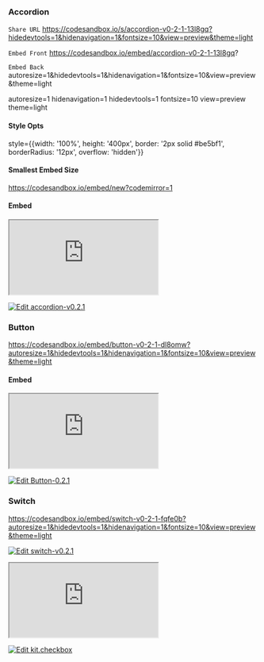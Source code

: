 ### Accordion

`Share URL`
https://codesandbox.io/s/accordion-v0-2-1-13l8gq?hidedevtools=1&hidenavigation=1&fontsize=10&view=preview&theme=light

`Embed Front`
https://codesandbox.io/embed/accordion-v0-2-1-13l8gq?

`Embed Back`
autoresize=1&hidedevtools=1&hidenavigation=1&fontsize=10&view=preview&theme=light

autoresize=1
hidenavigation=1
hidedevtools=1
fontsize=10
view=preview
theme=light

#### Style Opts

style={{width: '100%', height: '400px', border: '2px solid #be5bf1', borderRadius: '12px', overflow: 'hidden'}}

#### Smallest Embed Size

https://codesandbox.io/embed/new?codemirror=1

#### Embed

<iframe src="https://codesandbox.io/embed/accordion-v0-2-1-13l8gq?autoresize=1&hidedevtools=1&hidenavigation=1&fontsize=10&view=preview&theme=light"
style={{width: '100%', height: '400px', border: '2px solid #be5bf1', borderRadius: '12px', overflow: 'hidden'}}
title="accordion-v0.2.1"
allow="accelerometer; ambient-light-sensor; camera; encrypted-media; geolocation; gyroscope; hid; microphone; midi; payment; usb; vr; xr-spatial-tracking"
sandbox="allow-forms allow-modals allow-popups allow-presentation allow-same-origin allow-scripts"></iframe>

[![Edit accordion-v0.2.1](https://codesandbox.io/static/img/play-codesandbox.svg)](https://codesandbox.io/s/accordion-v0-2-1-13l8gq?hidedevtools=1&hidenavigation=1&fontsize=14&view=preview&theme=dark)

### Button

https://codesandbox.io/embed/button-v0-2-1-dl8omw?autoresize=1&hidedevtools=1&hidenavigation=1&fontsize=10&view=preview&theme=light

#### Embed

<iframe src="https://codesandbox.io/embed/button-v0-2-1-dl8omw?autoresize=1&hidedevtools=1&hidenavigation=1&fontsize=10&view=preview&theme=light"
style={{width: '100%', height: '400px', border: '2px solid #be5bf1', borderRadius: '12px', overflow: 'hidden'}}
title="Button-0.2.1"
allow="accelerometer; ambient-light-sensor; camera; encrypted-media; geolocation; gyroscope; hid; microphone; midi; payment; usb; vr; xr-spatial-tracking"
sandbox="allow-forms allow-modals allow-popups allow-presentation allow-same-origin allow-scripts"></iframe>

[![Edit Button-0.2.1](https://codesandbox.io/static/img/play-codesandbox.svg)](https://codesandbox.io/embed/button-v0-2-1-dl8omw?autoresize=1&hidedevtools=1&hidenavigation=1&fontsize=10&view=preview&theme=light)

### Switch

https://codesandbox.io/embed/switch-v0-2-1-fqfe0b?autoresize=1&hidedevtools=1&hidenavigation=1&fontsize=10&view=preview&theme=light

[![Edit switch-v0.2.1](https://codesandbox.io/static/img/play-codesandbox.svg)](https://codesandbox.io/embed/switch-v0-2-1-fqfe0b?autoresize=1&hidedevtools=1&hidenavigation=1&fontsize=10&view=preview&theme=light)

<iframe src="https://codesandbox.io/embed/switch-v0-2-1-fqfe0b?autoresize=1&hidedevtools=1&hidenavigation=1&fontsize=10&view=preview&theme=light"
style={{width: '100%', height: '400px', border: '2px solid #be5bf1', borderRadius: '12px', overflow: 'hidden'}}
title="Button-0.2.1"
allow="accelerometer; ambient-light-sensor; camera; encrypted-media; geolocation; gyroscope; hid; microphone; midi; payment; usb; vr; xr-spatial-tracking"
sandbox="allow-forms allow-modals allow-popups allow-presentation allow-same-origin allow-scripts" />

### PassLink

https://codesandbox.io/s/pass-link-v0-2-1-2k2z6x?autoresize=1&hidedevtools=1&hidenavigation=1&fontsize=10&view=preview&theme=light

https://codesandbox.io/embed/divine-sound-2k2z6x?autoresize=1&hidedevtools=1&hidenavigation=1&fontsize=10&view=preview&theme=light

[![Edit switch-v0.2.1](https://codesandbox.io/static/img/play-codesandbox.svg)](https://codesandbox.io/embed/pass-link-v0-2-1-2k2z6x?autoresize=1&hidedevtools=1&hidenavigation=1&fontsize=10&view=preview&theme=light)

<iframe src="https://codesandbox.io/embed/pass-link-v0-2-1-2k2z6x?autoresize=1&hidedevtools=1&hidenavigation=1&fontsize=10&view=preview&theme=light"
style={{width: '100%', height: '400px', border: '2px solid #be5bf1', borderRadius: '12px', overflow: 'hidden'}}
title="pass.link-v0.2.1"
allow="accelerometer; ambient-light-sensor; camera; encrypted-media; geolocation; gyroscope; hid; microphone; midi; payment; usb; vr; xr-spatial-tracking"
sandbox="allow-forms allow-modals allow-popups allow-presentation allow-same-origin allow-scripts" />

### Appbar

https://codesandbox.io/embed/appbar-v0-2-1-86m483?autoresize=1&hidedevtools=1&hidenavigation=1&fontsize=10&view=preview&theme=light

[![Edit appbar-v0.2.1](https://codesandbox.io/static/img/play-codesandbox.svg)](https://codesandbox.io/embed/appbar-v0-2-1-86m483?autoresize=1&hidedevtools=1&hidenavigation=1&fontsize=10&view=preview&theme=light)

<iframe src="https://codesandbox.io/embed/appbar-v0-2-1-86m483?autoresize=1&hidedevtools=1&hidenavigation=1&fontsize=10&view=preview&theme=light"
style={{width: '100%', height: '300px', border: '2px solid #be5bf1', borderRadius: '12px', overflow: 'hidden'}}
title="appbar-v0.2.1"
allow="accelerometer; ambient-light-sensor; camera; encrypted-media; geolocation; gyroscope; hid; microphone; midi; payment; usb; vr; xr-spatial-tracking"
sandbox="allow-forms allow-modals allow-popups allow-presentation allow-same-origin allow-scripts" />

### Select

<iframe src="https://codesandbox.io/embed/select-v0-2-3-ewvyg5?autoresize=1&hidedevtools=1&hidenavigation=1&fontsize=10&view=preview&theme=light"
style={{width: '100%', height: '400px', border: '2px solid #be5bf1', borderRadius: '12px', overflow: 'hidden'}}
     title="select-v0.2.3"
     allow="accelerometer; ambient-light-sensor; camera; encrypted-media; geolocation; gyroscope; hid; microphone; midi; payment; usb; vr; xr-spatial-tracking"
     sandbox="allow-forms allow-modals allow-popups allow-presentation allow-same-origin allow-scripts"
   />

[![Edit select-v0.2.3](https://codesandbox.io/static/img/play-codesandbox.svg)](https://codesandbox.io/s/select-v0-2-3-ewvyg5?autoresize=1&hidedevtools=1&hidenavigation=1&fontsize=10&view=preview&theme=light)

### MenuBar

<iframe src="https://codesandbox.io/embed/menu-bar-v0-2-6-27ypsd?autoresize=1&hidedevtools=1&hidenavigation=1&fontsize=10&view=preview&theme=light"
style={{width: '100%', height: '400px', border: '2px solid #be5bf1', borderRadius: '12px', overflow: 'hidden'}}
     title="select-v0.2.3"
     allow="accelerometer; ambient-light-sensor; camera; encrypted-media; geolocation; gyroscope; hid; microphone; midi; payment; usb; vr; xr-spatial-tracking"
     sandbox="allow-forms allow-modals allow-popups allow-presentation allow-same-origin allow-scripts"
   />

[![Edit menu-bar-v0.2.6](https://codesandbox.io/static/img/play-codesandbox.svg)](https://codesandbox.io/s/menu-bar-v0-2-6-27ypsd?autoresize=1&hidedevtools=1&hidenavigation=1&fontsize=10&view=preview&theme=light)

https://codesandbox.io/embed/menu-bar-v0-2-6-27ypsd?

### Checkbox

kit-checkbox-uyf6rm?

<iframe
  src="https://codesandbox.io/embed/kit-checkbox-uyf6rm?autoresize=1&hidedevtools=1&hidenavigation=1&fontsize=10&view=preview&theme=light"
  style={{
    width: "100%",
    height: "300px",
    border: "2px solid #EAFF97",
    borderRadius: "12px",
    overflow: "hidden",
  }}
  title="Button-0.2.1"
  allow="accelerometer; ambient-light-sensor; camera; encrypted-media; geolocation; gyroscope; hid; microphone; midi; payment; usb; vr; xr-spatial-tracking"
  sandbox="allow-forms allow-modals allow-popups allow-presentation allow-same-origin allow-scripts"
></iframe>

[![Edit kit.checkbox](https://codesandbox.io/static/img/play-codesandbox.svg)](https://codesandbox.io/s/kit-checkbox-uyf6rm?autoresize=1&hidedevtools=1&hidenavigation=1&fontsize=10&view=preview&theme=light)
